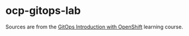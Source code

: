 # ocp-gitops-lab

Sources are from the [GitOps Introduction with OpenShift](https://learn.openshift.com/introduction/gitops-introduction/) learning course.


